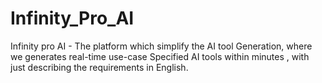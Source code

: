 # Infinity_Pro_AI
 Infinity pro AI - The platform which simplify the AI tool Generation, where we generates real-time use-case Specified AI tools within minutes , with just describing the requirements in English.
